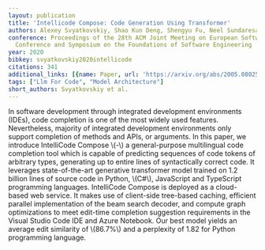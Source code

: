 ```yaml
---
layout: publication
title: 'Intellicode Compose: Code Generation Using Transformer'
authors: Alexey Svyatkovskiy, Shao Kun Deng, Shengyu Fu, Neel Sundaresan
conference: Proceedings of the 28th ACM Joint Meeting on European Software Engineering
  Conference and Symposium on the Foundations of Software Engineering
year: 2020
bibkey: svyatkovskiy2020intellicode
citations: 341
additional_links: [{name: Paper, url: 'https://arxiv.org/abs/2005.08025'}]
tags: ["Llm For Code", "Model Architecture"]
short_authors: Svyatkovskiy et al.
---
```

In software development through integrated development environments (IDEs),
code completion is one of the most widely used features. Nevertheless, majority
of integrated development environments only support completion of methods and
APIs, or arguments.
  In this paper, we introduce IntelliCode Compose \\(-\\) a general-purpose
multilingual code completion tool which is capable of predicting sequences of
code tokens of arbitrary types, generating up to entire lines of syntactically
correct code. It leverages state-of-the-art generative transformer model
trained on 1.2 billion lines of source code in Python, \\(C\#\\), JavaScript and
TypeScript programming languages. IntelliCode Compose is deployed as a
cloud-based web service. It makes use of client-side tree-based caching,
efficient parallel implementation of the beam search decoder, and compute graph
optimizations to meet edit-time completion suggestion requirements in the
Visual Studio Code IDE and Azure Notebook.
  Our best model yields an average edit similarity of \\(86.7%\\) and a perplexity
of 1.82 for Python programming language.